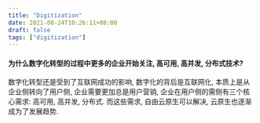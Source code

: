 ```yaml
---
title: "Digitization"
date: 2021-08-24T10:26:11+08:00
draft: false
tags: ["digitization"]
---
```


#### 为什么数字化转型的过程中更多的企业开始关注, 高可用, 高并发, 分布式技术?

数字化转型还是受到了互联网成功的影响, 数字化的背后是互联网化, 本质上是从企业侧转向了用户侧, 企业需要更加总是用户营销, 企业在用户侧的需侧有三个核心需求: 高可用, 高并发, 分布式. 而这些需求, 自由云原生可以解决, 云原生也逐渐成为了发展趋势.
